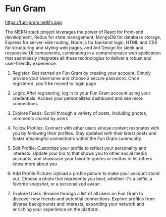 # Fun Gram
https://fun-gram.netlify.app

The MERN stack project leverages the power of React for front-end development, Redux for state management, MongoDB for database storage, Express for server-side routing, Node.js for backend logic, HTML and CSS for structuring and styling web pages, and Ant Design for sleek and responsive UI components, culminating in a comprehensive web application that seamlessly integrates all these technologies to deliver a robust and user-friendly experience.

1. Register:
Get started on Fun Gram by creating your account. Simply provide your Username and choose a secure password. Once registered, you'll be moved to login page

2. Login:
After registering, log in to your Fun Gram account using your credentials. Access your personalized dashboard and see more connections

3. Explore Feeds:
Scroll through a variety of posts, including photos, comments shared by users

4. Follow Profiles:
Connect with other users whose content resonates with you by following their profiles. Stay updated with their latest posts and foster meaningful connections within the Fun Gram community.

5. Edit Profile:
Customize your profile to reflect your personality and interests. Update your bio to that shows you to other social media accounts, and showcase your favorite quotes or mottos to let others know more about you

6. Add Profile Picture:
Upload a profile picture to make your account stand out. Choose a photo that represents you best, whether it's a selfie, a favorite snapshot, or a personalized avatar.

7. Explore Users:
Browse through a list of all users on Fun Gram to discover new friends and potential connections. Explore profiles from diverse backgrounds and interests, expanding your network and enriching your experience on the platform.

